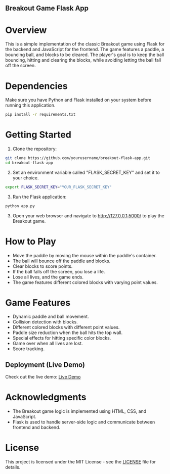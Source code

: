 ## Breakout Game Flask App

# Overview

This is a simple implementation of the classic Breakout game using Flask for the backend and JavaScript for the frontend. The game features a paddle, a bouncing ball, and blocks to be cleared. The player's goal is to keep the ball bouncing, hitting and clearing the blocks, while avoiding letting the ball fall off the screen.

# Dependencies

Make sure you have Python and Flask installed on your system before running this application.

```bash
pip install -r requirements.txt
```

# Getting Started

1. Clone the repository:

```bash
git clone https://github.com/yourusername/breakout-flask-app.git
cd breakout-flask-app
```

2. Set an environment variable called "FLASK_SECRET_KEY" and set it to your choice.

```bash
export FLASK_SECRET_KEY="YOUR_FLASK_SECRET_KEY"
```

3. Run the Flask application:

```bash
python app.py
```

3. Open your web browser and navigate to http://127.0.0.1:5000/ to play the Breakout game.

# How to Play

- Move the paddle by moving the mouse within the paddle's container.
- The ball will bounce off the paddle and blocks.
- Clear blocks to score points.
- If the ball falls off the screen, you lose a life.
- Lose all lives, and the game ends.
- The game features different colored blocks with varying point values.

# Game Features

- Dynamic paddle and ball movement.
- Collision detection with blocks.
- Different colored blocks with different point values.
- Paddle size reduction when the ball hits the top wall.
- Special effects for hitting specific color blocks.
- Game over when all lives are lost.
- Score tracking.

## Deployment (Live Demo)

Check out the live demo:
[Live Demo]((https://breakout-g6ru.onrender.com))

# Acknowledgments

- The Breakout game logic is implemented using HTML, CSS, and JavaScript.
- Flask is used to handle server-side logic and communicate between frontend and backend.

# License

This project is licensed under the MIT License - see the [LICENSE](LICENSE) file for details.
